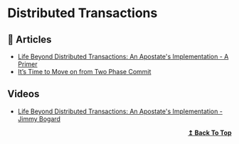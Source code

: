 # Distributed Transactions

## 📕 Articles

- [Life Beyond Distributed Transactions: An Apostate's Implementation - A Primer](https://jimmybogard.com/life-beyond-transactions-implementation-primer/)
- [It’s Time to Move on from Two Phase Commit](http://dbmsmusings.blogspot.com/2019/01/its-time-to-move-on-from-two-phase.html)

## Videos
- [Life Beyond Distributed Transactions: An Apostate's Implementation - Jimmy Bogard](https://www.youtube.com/watch?v=AUrKofVRHV4&t=59s)
<div align="right">
  <b><a href="#contents">↥ Back To Top</a></b>
</div>
